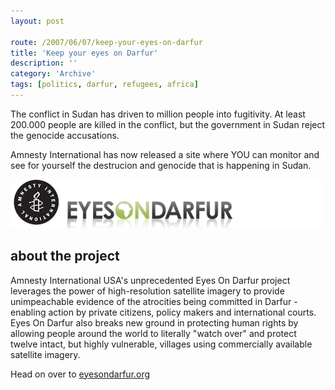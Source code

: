 ```yaml
---
layout: post

route: /2007/06/07/keep-your-eyes-on-darfur
title: 'Keep your eyes on Darfur'
description: ''
category: 'Archive'
tags: [politics, darfur, refugees, africa]
---
```


The conflict in Sudan has driven to million people into fugitivity. At least
200.000 people are killed in the conflict, but the government in Sudan reject
the genocide accusations.

Amnesty International has now released a site where YOU can monitor and see for
yourself the destrucion and genocide that is happening in Sudan.

<img src="/assets/img/eyesondarfur.jpg" alt="eyes on darfur" class="img-responsive img-rounded img-thumbnail" />

## about the project

Amnesty International USA's unprecedented Eyes On Darfur project leverages the
power of high-resolution satellite imagery to provide unimpeachable evidence of
the atrocities being committed in Darfur - enabling action by private citizens,
policy makers and international courts. Eyes On Darfur also breaks new ground in
protecting human rights by allowing people around the world to literally "watch
over" and protect twelve intact, but highly vulnerable, villages using
commercially available satellite imagery.

Head on over to <a href="tp://www.eyesondarfur.org">eyesondarfur.org</a> <br/>
